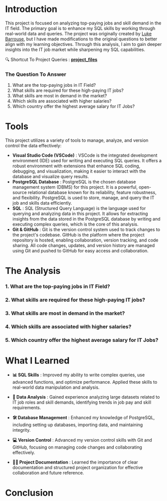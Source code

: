 # Introduction
This project is focused on analyzing top-paying jobs and skill demand in the IT field. The primary goal is to enhance my SQL skills by working through real-world data and queries. The project was originally created by [Luke Barrouse](https://www.youtube.com/@LukeBarousse), but I have made modifications to the original questions to better align with my learning objectives. Through this analysis, I aim to gain deeper insights into the IT job market while sharpening my SQL capabilities.

🔍 Shortcut To Project Queries : **[project_files](/project_files/)**

### The Question To Answer
1. What are the top-paying jobs in IT Field?
2. What skills are required for these high-paying IT jobs?
3. What skills are most in demand in the market?
4. Which skills are associated with higher salaries?
5. Which country offer the highest average salary for IT Jobs?

# Tools
This project utilizes a variety of tools to manage, analyze, and version control the data effectively:

- **Visual Studio Code (VSCode)** :
VSCode is the integrated development environment (IDE) used for writing and executing SQL queries. It offers a robust environment with extensions that enhance SQL coding, debugging, and visualization, making it easier to interact with the database and visualize query results.
- **PostgreSQL Database** :
PostgreSQL is the chosen database management system (DBMS) for this project. It is a powerful, open-source relational database known for its reliability, feature robustness, and flexibility. PostgreSQL is used to store, manage, and query the IT job and skills data efficiently.
- **SQL** :
SQL (Structured Query Language) is the language used for querying and analyzing data in this project. It allows for extracting insights from the data stored in the PostgreSQL database by writing and executing complex queries, which is the core of this analysis.
- **Git & GitHub** : Git is the version control system used to track changes to the project's codebase. GitHub is the platform where the project repository is hosted, enabling collaboration, version tracking, and code sharing. All code changes, updates, and version history are managed using Git and pushed to GitHub for easy access and collaboration.

# The Analysis

### 1. What are the top-paying jobs in IT Field?
### 2. What skills are required for these high-paying IT jobs?
### 3. What skills are most in demand in the market?
### 4. Which skills are associated with higher salaries?
### 5. Which country offer the highest average salary for IT Jobs?

# What I Learned

- **📊 SQL Skills** : Improved my ability to write complex queries, use advanced functions, and optimize performance. Applied these skills to real-world data manipulation and analysis.

- **🎢 Data Analysis** : Gained experience analyzing large datasets related to IT job roles and skill demands, identifying trends in job pay and skill requirements.

- **🛠️ Database Management** : Enhanced my knowledge of PostgreSQL, including setting up databases, importing data, and maintaining integrity.

- **💻 Version Control** : Advanced my version control skills with Git and GitHub, focusing on managing code changes and collaborating effectively.

- **👨‍💻 Project Documentation** : Learned the importance of clear documentation and structured project organization for effective collaboration and future reference.

# Conclusion